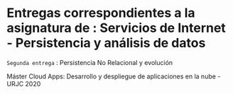 # Entregas correspondientes a la asignatura de : Servicios de Internet - Persistencia y análisis de datos
`Segunda entrega` : Persistencia No Relacional y evolución

Máster Cloud Apps: Desarrollo y despliegue de aplicaciones en la nube - URJC 2020
